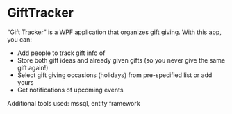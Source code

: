 # GiftTracker
“Gift Tracker” is a WPF application that organizes gift giving. With this app, you can:
- Add people to track gift info of
- Store both gift ideas and already given gifts (so you never give the same gift again!)
- Select gift giving occasions (holidays) from pre-specified list or add yours
- Get notifications of upcoming events

Additional tools used: mssql, entity framework

